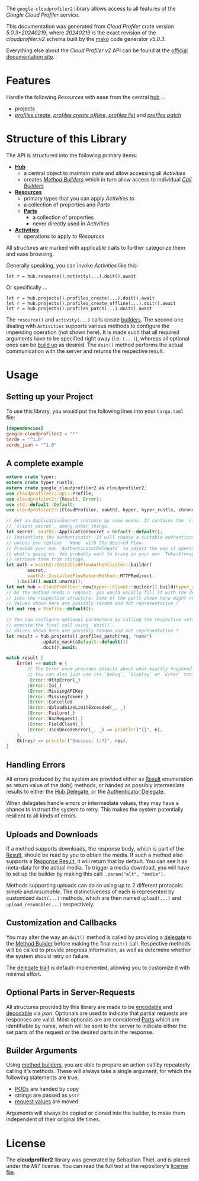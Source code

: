 <!---
DO NOT EDIT !
This file was generated automatically from 'src/generator/templates/api/README.md.mako'
DO NOT EDIT !
-->
The `google-cloudprofiler2` library allows access to all features of the *Google Cloud Profiler* service.

This documentation was generated from *Cloud Profiler* crate version *5.0.3+20240219*, where *20240219* is the exact revision of the *cloudprofiler:v2* schema built by the [mako](http://www.makotemplates.org/) code generator *v5.0.3*.

Everything else about the *Cloud Profiler* *v2* API can be found at the
[official documentation site](https://cloud.google.com/profiler/).
# Features

Handle the following *Resources* with ease from the central [hub](https://docs.rs/google-cloudprofiler2/5.0.3+20240219/google_cloudprofiler2/CloudProfiler) ... 

* projects
 * [*profiles create*](https://docs.rs/google-cloudprofiler2/5.0.3+20240219/google_cloudprofiler2/api::ProjectProfileCreateCall), [*profiles create offline*](https://docs.rs/google-cloudprofiler2/5.0.3+20240219/google_cloudprofiler2/api::ProjectProfileCreateOfflineCall), [*profiles list*](https://docs.rs/google-cloudprofiler2/5.0.3+20240219/google_cloudprofiler2/api::ProjectProfileListCall) and [*profiles patch*](https://docs.rs/google-cloudprofiler2/5.0.3+20240219/google_cloudprofiler2/api::ProjectProfilePatchCall)




# Structure of this Library

The API is structured into the following primary items:

* **[Hub](https://docs.rs/google-cloudprofiler2/5.0.3+20240219/google_cloudprofiler2/CloudProfiler)**
    * a central object to maintain state and allow accessing all *Activities*
    * creates [*Method Builders*](https://docs.rs/google-cloudprofiler2/5.0.3+20240219/google_cloudprofiler2/client::MethodsBuilder) which in turn
      allow access to individual [*Call Builders*](https://docs.rs/google-cloudprofiler2/5.0.3+20240219/google_cloudprofiler2/client::CallBuilder)
* **[Resources](https://docs.rs/google-cloudprofiler2/5.0.3+20240219/google_cloudprofiler2/client::Resource)**
    * primary types that you can apply *Activities* to
    * a collection of properties and *Parts*
    * **[Parts](https://docs.rs/google-cloudprofiler2/5.0.3+20240219/google_cloudprofiler2/client::Part)**
        * a collection of properties
        * never directly used in *Activities*
* **[Activities](https://docs.rs/google-cloudprofiler2/5.0.3+20240219/google_cloudprofiler2/client::CallBuilder)**
    * operations to apply to *Resources*

All *structures* are marked with applicable traits to further categorize them and ease browsing.

Generally speaking, you can invoke *Activities* like this:

```Rust,ignore
let r = hub.resource().activity(...).doit().await
```

Or specifically ...

```ignore
let r = hub.projects().profiles_create(...).doit().await
let r = hub.projects().profiles_create_offline(...).doit().await
let r = hub.projects().profiles_patch(...).doit().await
```

The `resource()` and `activity(...)` calls create [builders][builder-pattern]. The second one dealing with `Activities` 
supports various methods to configure the impending operation (not shown here). It is made such that all required arguments have to be 
specified right away (i.e. `(...)`), whereas all optional ones can be [build up][builder-pattern] as desired.
The `doit()` method performs the actual communication with the server and returns the respective result.

# Usage

## Setting up your Project

To use this library, you would put the following lines into your `Cargo.toml` file:

```toml
[dependencies]
google-cloudprofiler2 = "*"
serde = "^1.0"
serde_json = "^1.0"
```

## A complete example

```Rust
extern crate hyper;
extern crate hyper_rustls;
extern crate google_cloudprofiler2 as cloudprofiler2;
use cloudprofiler2::api::Profile;
use cloudprofiler2::{Result, Error};
use std::default::Default;
use cloudprofiler2::{CloudProfiler, oauth2, hyper, hyper_rustls, chrono, FieldMask};

// Get an ApplicationSecret instance by some means. It contains the `client_id` and 
// `client_secret`, among other things.
let secret: oauth2::ApplicationSecret = Default::default();
// Instantiate the authenticator. It will choose a suitable authentication flow for you, 
// unless you replace  `None` with the desired Flow.
// Provide your own `AuthenticatorDelegate` to adjust the way it operates and get feedback about 
// what's going on. You probably want to bring in your own `TokenStorage` to persist tokens and
// retrieve them from storage.
let auth = oauth2::InstalledFlowAuthenticator::builder(
        secret,
        oauth2::InstalledFlowReturnMethod::HTTPRedirect,
    ).build().await.unwrap();
let mut hub = CloudProfiler::new(hyper::Client::builder().build(hyper_rustls::HttpsConnectorBuilder::new().with_native_roots().https_or_http().enable_http1().build()), auth);
// As the method needs a request, you would usually fill it with the desired information
// into the respective structure. Some of the parts shown here might not be applicable !
// Values shown here are possibly random and not representative !
let mut req = Profile::default();

// You can configure optional parameters by calling the respective setters at will, and
// execute the final call using `doit()`.
// Values shown here are possibly random and not representative !
let result = hub.projects().profiles_patch(req, "name")
             .update_mask(&Default::default())
             .doit().await;

match result {
    Err(e) => match e {
        // The Error enum provides details about what exactly happened.
        // You can also just use its `Debug`, `Display` or `Error` traits
         Error::HttpError(_)
        |Error::Io(_)
        |Error::MissingAPIKey
        |Error::MissingToken(_)
        |Error::Cancelled
        |Error::UploadSizeLimitExceeded(_, _)
        |Error::Failure(_)
        |Error::BadRequest(_)
        |Error::FieldClash(_)
        |Error::JsonDecodeError(_, _) => println!("{}", e),
    },
    Ok(res) => println!("Success: {:?}", res),
}

```
## Handling Errors

All errors produced by the system are provided either as [Result](https://docs.rs/google-cloudprofiler2/5.0.3+20240219/google_cloudprofiler2/client::Result) enumeration as return value of
the doit() methods, or handed as possibly intermediate results to either the 
[Hub Delegate](https://docs.rs/google-cloudprofiler2/5.0.3+20240219/google_cloudprofiler2/client::Delegate), or the [Authenticator Delegate](https://docs.rs/yup-oauth2/*/yup_oauth2/trait.AuthenticatorDelegate.html).

When delegates handle errors or intermediate values, they may have a chance to instruct the system to retry. This 
makes the system potentially resilient to all kinds of errors.

## Uploads and Downloads
If a method supports downloads, the response body, which is part of the [Result](https://docs.rs/google-cloudprofiler2/5.0.3+20240219/google_cloudprofiler2/client::Result), should be
read by you to obtain the media.
If such a method also supports a [Response Result](https://docs.rs/google-cloudprofiler2/5.0.3+20240219/google_cloudprofiler2/client::ResponseResult), it will return that by default.
You can see it as meta-data for the actual media. To trigger a media download, you will have to set up the builder by making
this call: `.param("alt", "media")`.

Methods supporting uploads can do so using up to 2 different protocols: 
*simple* and *resumable*. The distinctiveness of each is represented by customized 
`doit(...)` methods, which are then named `upload(...)` and `upload_resumable(...)` respectively.

## Customization and Callbacks

You may alter the way an `doit()` method is called by providing a [delegate](https://docs.rs/google-cloudprofiler2/5.0.3+20240219/google_cloudprofiler2/client::Delegate) to the 
[Method Builder](https://docs.rs/google-cloudprofiler2/5.0.3+20240219/google_cloudprofiler2/client::CallBuilder) before making the final `doit()` call. 
Respective methods will be called to provide progress information, as well as determine whether the system should 
retry on failure.

The [delegate trait](https://docs.rs/google-cloudprofiler2/5.0.3+20240219/google_cloudprofiler2/client::Delegate) is default-implemented, allowing you to customize it with minimal effort.

## Optional Parts in Server-Requests

All structures provided by this library are made to be [encodable](https://docs.rs/google-cloudprofiler2/5.0.3+20240219/google_cloudprofiler2/client::RequestValue) and 
[decodable](https://docs.rs/google-cloudprofiler2/5.0.3+20240219/google_cloudprofiler2/client::ResponseResult) via *json*. Optionals are used to indicate that partial requests are responses 
are valid.
Most optionals are are considered [Parts](https://docs.rs/google-cloudprofiler2/5.0.3+20240219/google_cloudprofiler2/client::Part) which are identifiable by name, which will be sent to 
the server to indicate either the set parts of the request or the desired parts in the response.

## Builder Arguments

Using [method builders](https://docs.rs/google-cloudprofiler2/5.0.3+20240219/google_cloudprofiler2/client::CallBuilder), you are able to prepare an action call by repeatedly calling it's methods.
These will always take a single argument, for which the following statements are true.

* [PODs][wiki-pod] are handed by copy
* strings are passed as `&str`
* [request values](https://docs.rs/google-cloudprofiler2/5.0.3+20240219/google_cloudprofiler2/client::RequestValue) are moved

Arguments will always be copied or cloned into the builder, to make them independent of their original life times.

[wiki-pod]: http://en.wikipedia.org/wiki/Plain_old_data_structure
[builder-pattern]: http://en.wikipedia.org/wiki/Builder_pattern
[google-go-api]: https://github.com/google/google-api-go-client

# License
The **cloudprofiler2** library was generated by Sebastian Thiel, and is placed 
under the *MIT* license.
You can read the full text at the repository's [license file][repo-license].

[repo-license]: https://github.com/Byron/google-apis-rsblob/main/LICENSE.md

